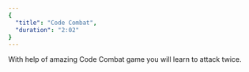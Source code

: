 ```yaml
---
{
  "title": "Code Combat",
  "duration": "2:02"
}
---
```


With help of amazing Code Combat game you will learn to attack twice.
